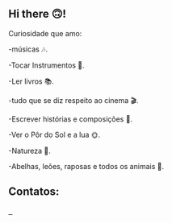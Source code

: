 ## Hi there 🙃!

<div>
Curiosidade que amo:

-músicas 🎶. 
  
-Tocar Instrumentos 🎸.

-Ler livros 📚.

-tudo que se diz respeito ao cinema 🎬.

-Escrever histórias e composições 📝.

-Ver o Pôr do Sol e a lua 🌞.

-Natureza 🌻.

-Abelhas, leões, raposas e todos os animais 🦋.
</div>

## Contatos:

<div>
  <a href="https://instagram.com/euadrielecastro?igshid=YmMTA2M2Y=" target="_blank"><img " target="_blank"><img src"Youtube.jpeg">
  <a href="https://youtube.com/channel/UCo2aaK69t74TiLLEz3S5bog" target="_blank"><img src"">
  <a href="" target="_blank"><img src"">
    </div>
